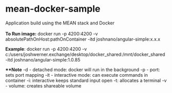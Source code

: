 # mean-docker-sample
Application build using the MEAN stack and Docker <br/> <br/>
<b>To Run image:</b> docker run -p 4200:4200 -v absolutePathOnHost:pathOnContainer -itd joshnano/angular-simple:x.x.x 

<b>Example</b>: docker run -p 4200:4200 -v c:/users/joshwerner.exchange/desktop/docker_shared:/mnt/docker_shared -itd joshnano/angular-simple:1.0.85


<b>**Note</b>
-d - detached mode: docker will run in the background
-p - port: sets port mapping
-it - interactive mode: can execute commands in container
  -i: interactive keeps standard input open
  -t: allocates a terminal
-v - volume: creates shareable volume
